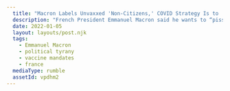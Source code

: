 ```yaml
---
  title: "Macron Labels Unvaxxed 'Non-Citizens,' COVID Strategy Is to 'Piss Them Off'"
  description: "French President Emmanuel Macron said he wants to “piss off” unvaccinated individuals by using strategies designed to frustrate them. Macron went so far as to say unvaccinated people are “not citizens” and plans on perpetuating discrimination against them until ”the end”."
  date: 2022-01-05
  layout: layouts/post.njk
  tags:
    - Emmanuel Macron
    - political tyrany
    - vaccine mandates
    - france
  mediaType: rumble
  assetId: vpdhm2
---
```


